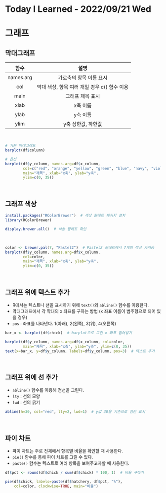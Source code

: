# Today I Learned - 2022/09/21 Wed

# 그래프
## 막대그래프
|함수|설명|
|:---:|:---:|
|names.arg|가로축의 항목 이름 표시|
|col|막대 색상, 항목 여러 개일 경우 c() 함수 이용|
|main|그래프 제목 표시|
|xlab|x축 이름|
|ylab|y축 이름|
|ylim|y축 상한값, 하한값|

<br>

```r
# 기본 막대그래프
barplot(df$column)

# 옵션
barplot(df$y_column, names.arg=df$x_column,
        col=c("red", "orange", "yellow", "green", "blue", "navy", "violet"),
        main="제목", xlab="x축", ylab="y축",
        ylim=c(0, 35))
```
<br>

## 그래프 색상
```r
install.packages("RColorBrewer")  # 색상 팔레트 패키지 설치
library(RColorBrewer)

display.brewer.all()  # 색상 팔레트 확인
```
<br>

```r
color <- brewer.pal(7, "Pastel2")  # Pastel2 팔레트에서 7개의 색상 가져옴
barplot(df$y_column, names.arg=df$x_column,
        col=color,
        main="제목", xlab="x축", ylab="y축",
        ylim=c(0, 35))
```
<br>

## 그래프 위에 텍스트 추가
- R에서는 텍스트나 선을 표시하기 위해 `text()`와 `abline()` 함수를 이용한다.
- 막대그래프에서 각 막대의 x 좌표를 구하는 방법 (x 좌표 이름이 범주형으로 되어 있을 경우)
- `pos` : 좌표를 나타낸다. 1(아래), 2(왼쪽), 3(위), 4(오른쪽)
```r
bar_x <- barplot(df$chick)  # barplot으로 그린 x 좌표 집어넣기

barplot(df$y_column, names.arg=df$x_column, col=color,
        main="제목", xlab="x축", ylab="y축", ylim=c(0, 35))
text(x=bar_x, y=df$y_column, labels=df$y_column, pos=3)  # 텍스트 추가
```
<br>

## 그래프 위에 선 추가
- `abline()` 함수를 이용해 점선을 그린다.
- `lty` : 선의 모양
- `lwd` : 선의 굵기
```r
abline(h=30, col="red", lty=2, lwd=1)  # y값 30을 기준으로 점선 표시
```
<br>

## 파이 차트
- 파이 차트는 주로 전체에서 항목별 비율을 확인할 때 사용한다.
- `pie()` 함수를 통해 파이 차트를 그릴 수 있다.
- `paste()` 함수는 텍스트로 여러 항목을 보여주고자할 때 사용한다.
```r
df$pct <- round(df$chick / sum(df$chick) * 100, 1)  # 비율 구하기

pie(df$chick, labels=paste(df$hatchery, df$pct, "%"),
    col=color, clockwise=TRUE, main="비율")
```
